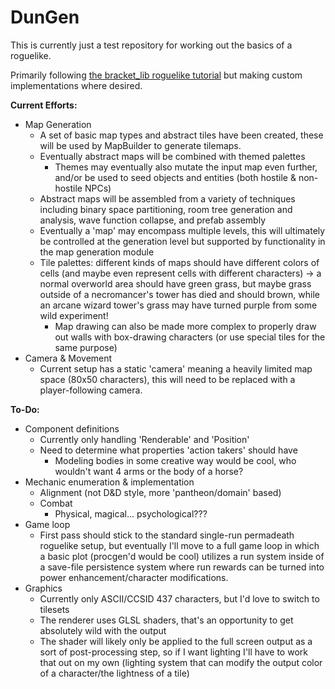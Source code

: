 # DunGen

This is currently just a test repository for working out the basics of a roguelike.

Primarily following [the bracket_lib roguelike tutorial](https://bfnightly.bracketproductions.com/rustbook) but making custom implementations where desired.

**Current Efforts:**
* Map Generation
  * A set of basic map types and abstract tiles have been created, these will be used by MapBuilder to generate tilemaps.
  * Eventually abstract maps will be combined with themed palettes
    * Themes may eventually also mutate the input map even further, and/or be used to seed objects and entities (both hostile & non-hostile NPCs)
  * Abstract maps will be assembled from a variety of techniques including binary space partitioning, room tree generation and analysis, wave function collapse, and prefab assembly
  * Eventually a 'map' may encompass multiple levels, this will ultimately be controlled at the generation level but supported by functionality in the map generation module
  * Tile palettes: different kinds of maps should have different colors of cells (and maybe even represent cells with different characters) -> a normal overworld area should have green grass, but maybe grass outside of a necromancer's tower has died and should brown, while an arcane wizard tower's grass may have turned purple from some wild experiment!
    * Map drawing can also be made more complex to properly draw out walls with box-drawing characters (or use special tiles for the same purpose)
* Camera & Movement
  * Current setup has a static 'camera' meaning a heavily limited map space (80x50 characters), this will need to be replaced with a player-following camera.

**To-Do:**
* Component definitions
  * Currently only handling 'Renderable' and 'Position'
  * Need to determine what properties 'action takers' should have
    * Modeling bodies in some creative way would be cool, who wouldn't want 4 arms or the body of a horse?
* Mechanic enumeration & implementation
  * Alignment (not D&D style, more 'pantheon/domain' based)
  * Combat
    * Physical, magical... psychological???
* Game loop
  * First pass should stick to the standard single-run permadeath roguelike setup, but eventually I'll move to a full game loop in which a basic plot (procgen'd would be cool) utilizes a run system inside of a save-file persistence system where run rewards can be turned into power enhancement/character modifications.
* Graphics
  * Currently only ASCII/CCSID 437 characters, but I'd love to switch to tilesets
  * The renderer uses GLSL shaders, that's an opportunity to get absolutely wild with the output
  * The shader will likely only be applied to the full screen output as a sort of post-processing step, so if I want lighting I'll have to work that out on my own (lighting system that can modify the output color of a character/the lightness of a tile)
